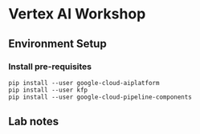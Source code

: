 # Vertex AI Workshop


## Environment Setup

### Install pre-requisites

```
pip install --user google-cloud-aiplatform
pip install --user kfp
pip install --user google-cloud-pipeline-components
```

## Lab notes

